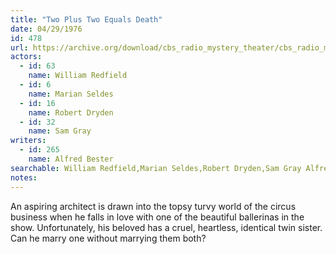 ```yaml
---
title: "Two Plus Two Equals Death"
date: 04/29/1976
id: 478
url: https://archive.org/download/cbs_radio_mystery_theater/cbs_radio_mystery_theater-0451-0500.zip/cbs_radio_mystery_theater-0451-0500%2Fcbsrmt_0478_two_plus_two_equals_death.mp3
actors:  
  - id: 63
    name: William Redfield  
  - id: 6
    name: Marian Seldes  
  - id: 16
    name: Robert Dryden  
  - id: 32
    name: Sam Gray
writers:  
  - id: 265
    name: Alfred Bester
searchable: William Redfield,Marian Seldes,Robert Dryden,Sam Gray Alfred Bester
notes:  
---
```

An aspiring architect is drawn into the topsy turvy world of the circus business when he falls in love with one of the beautiful ballerinas in the show. Unfortunately, his beloved has a cruel, heartless, identical twin sister. Can he marry one without marrying them both?